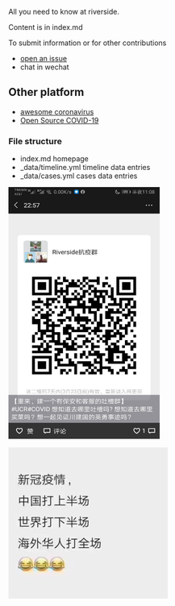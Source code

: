 All you need to know at riverside.

Content is in index.md

To submit information or for other contributions
* [open an issue](https://github.com/WeileiZeng/COVID-Riverside/issues) 
* chat in wechat

## Other platform
* [awesome coronavirus](https://github.com/soroushchehresa/awesome-coronavirus)
* [Open Source COVID-19](https://weileizeng.github.io/Open-Source-COVID-19/)

### File structure
* index.md homepage
* _data/timeline.yml   timeline data entries
* _data/cases.yml   cases data entries




<img src="assets/riverside-covid.jpeg" width="300" height="500"/>

![](assets/fight.jpeg)


